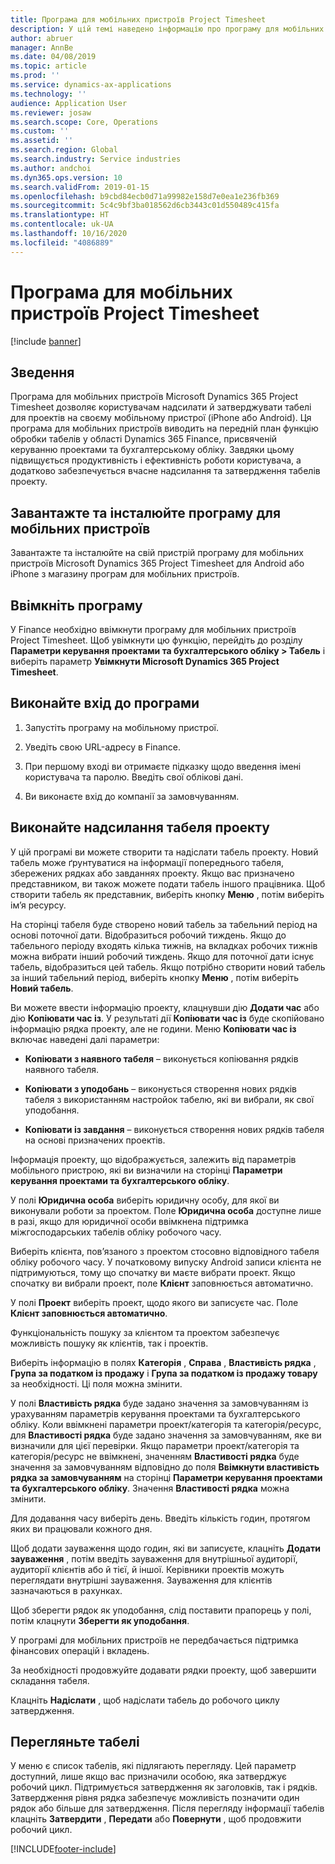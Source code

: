 ```yaml
---
title: Програма для мобільних пристроїв Project Timesheet
description: У цій темі наведено інформацію про програму для мобільних пристроїв Microsoft Dynamics 365 Project Timesheet. Програма для мобільних пристроїв Project Timesheet дозволяє користувачам надсилати й затверджувати табелі для проектів на своєму мобільному пристрої.
author: abruer
manager: AnnBe
ms.date: 04/08/2019
ms.topic: article
ms.prod: ''
ms.service: dynamics-ax-applications
ms.technology: ''
audience: Application User
ms.reviewer: josaw
ms.search.scope: Core, Operations
ms.custom: ''
ms.assetid: ''
ms.search.region: Global
ms.search.industry: Service industries
ms.author: andchoi
ms.dyn365.ops.version: 10
ms.search.validFrom: 2019-01-15
ms.openlocfilehash: b9cbd84ecb0d71a99982e158d7e0ea1e236fb369
ms.sourcegitcommit: 5c4c9bf3ba018562d6cb3443c01d550489c415fa
ms.translationtype: HT
ms.contentlocale: uk-UA
ms.lasthandoff: 10/16/2020
ms.locfileid: "4086889"
---
```

# <a name="project-timesheet-mobile-application"></a>Програма для мобільних пристроїв Project Timesheet

[!include [banner](../includes/banner.md)]

## <a name="overview"></a>Зведення

Програма для мобільних пристроїв Microsoft Dynamics 365 Project Timesheet дозволяє користувачам надсилати й затверджувати табелі для проектів на своєму мобільному пристрої (iPhone або Android). Ця програма для мобільних пристроїв виводить на передній план функцію обробки табелів у області Dynamics 365 Finance, присвяченій керуванню проектами та бухгалтерському обліку. Завдяки цьому підвищується продуктивність і ефективність роботи користувача, а додатково забезпечується вчасне надсилання та затвердження табелів проекту.

## <a name="download-and-install-the-mobile-app"></a>Завантажте та інсталюйте програму для мобільних пристроїв

Завантажте та інсталюйте на свій пристрій програму для мобільних пристроїв Microsoft Dynamics 365 Project Timesheet для Android або iPhone з магазину програм для мобільних пристроїв.

## <a name="enable-the-app"></a>Ввімкніть програму 

У Finance необхідно ввімкнути програму для мобільних пристроїв Project Timesheet. Щоб увімкнути цю функцію, перейдіть до розділу **Параметри керування проектами та бухгалтерського обліку \> Табель** і виберіть параметр **Увімкнути Microsoft Dynamics 365 Project Timesheet**.

## <a name="sign-in-to-the-app"></a>Виконайте вхід до програми

1.  Запустіть програму на мобільному пристрої.

2.  Уведіть свою URL-адресу в Finance.

3.  При першому вході ви отримаєте підказку щодо введення імені користувача та паролю. Введіть свої облікові дані.

4.  Ви виконаєте вхід до компанії за замовчуванням.

## <a name="submit-a-project-timesheet"></a>Виконайте надсилання табеля проекту

У цій програмі ви можете створити та надіслати табель проекту. Новий табель може ґрунтуватися на інформації попереднього табеля, збережених рядках або завданнях проекту. Якщо вас призначено представником, ви також можете подати табель іншого працівника. Щоб створити табель як представник, виберіть кнопку **Меню** , потім виберіть ім’я ресурсу.

На сторінці табеля буде створено новий табель за табельний період на основі поточної дати. Відобразиться робочий тиждень. Якщо до табельного періоду входять кілька тижнів, на вкладках робочих тижнів можна вибрати інший робочий тиждень.
Якщо для поточної дати існує табель, відобразиться цей табель. Якщо потрібно створити новий табель за інший табельний період, виберіть кнопку **Меню** , потім виберіть **Новий табель**.

Ви можете ввести інформацію проекту, клацнувши дію **Додати час** або дію **Копіювати час із**. У результаті дії **Копіювати час із** буде скопійовано інформацію рядка проекту, але не години. Меню **Копіювати час із** включає наведені далі параметри:

- **Копіювати з наявного табеля** – виконується копіювання рядків наявного табеля.

- **Копіювати з уподобань** – виконується створення нових рядків табеля з використанням настройок табелю, які ви вибрали, як свої уподобання.

- **Копіювати із завдання** – виконується створення нових рядків табеля на основі призначених проектів.

Інформація проекту, що відображується, залежить від параметрів мобільного пристрою, які ви визначили на сторінці **Параметри керування проектами та бухгалтерського обліку**.

У полі **Юридична особа** виберіть юридичну особу, для якої ви виконували роботи за проектом. Поле **Юридична особа** доступне лише в разі, якщо для юридичної особи ввімкнена підтримка міжгосподарських табелів обліку робочого часу.

Виберіть клієнта, пов’язаного з проектом стосовно відповідного табеля обліку робочого часу. У початковому випуску Android записи клієнта не підтримуються, тому що спочатку ви маєте вибрати проект. Якщо спочатку ви вибрали проект, поле **Клієнт** заповнюється автоматично.

У полі **Проект** виберіть проект, щодо якого ви записуєте час. Поле **Клієнт заповнюється автоматично**.

Функціональність пошуку за клієнтом та проектом забезпечує можливість пошуку як клієнтів, так і проектів.

Виберіть інформацію в полях **Категорія** , **Справа** , **Властивість рядка** , **Група за податком із продажу** і **Група за податком із продажу товару** за необхідності. Ці поля можна змінити.

У полі **Властивість рядка** буде задано значення за замовчуванням із урахуванням параметрів керування проектами та бухгалтерського обліку. Коли ввімкнені параметри проект/категорія та категорія/ресурс, для **Властивості рядка** буде задано значення за замовчуванням, яке ви визначили для цієї перевірки. Якщо параметри проект/категорія та категорія/ресурс не ввімкнені, значенням **Властивості рядка** буде значення за замовчуванням відповідно до поля **Ввімкнути властивість рядка за замовчуванням** на сторінці **Параметри керування проектами та бухгалтерського обліку**. Значення **Властивості рядка** можна змінити.

Для додавання часу виберіть день. Введіть кількість годин, протягом яких ви працювали кожного дня.

Щоб додати зауваження щодо годин, які ви записуєте, клацніть **Додати зауваження** , потім введіть зауваження для внутрішньої аудиторії, аудиторії клієнтів або й тієї, й іншої.
Керівники проектів можуть переглядати внутрішні зауваження. Зауваження для клієнтів зазначаються в рахунках.

Щоб зберегти рядок як уподобання, слід поставити прапорець у полі, потім клацнути **Зберегти як уподобання**.

У програмі для мобільних пристроїв не передбачається підтримка фінансових операцій і вкладень.

За необхідності продовжуйте додавати рядки проекту, щоб завершити складання табеля.

Клацніть **Надіслати** , щоб надіслати табель до робочого циклу затвердження.

## <a name="review-timesheets"></a>Перегляньте табелі

У меню є список табелів, які підлягають перегляду. Цей параметр доступний, лише якщо вас призначили особою, яка затверджує робочий цикл. Підтримується затвердження як заголовків, так і рядків. Затвердження рівня рядка забезпечує можливість позначити один рядок або більше для затвердження. Після перегляду інформації табелів клацніть **Затвердити** , **Передати** або **Повернути** , щоб продовжити робочий цикл.


[!INCLUDE[footer-include](../includes/footer-banner.md)]
